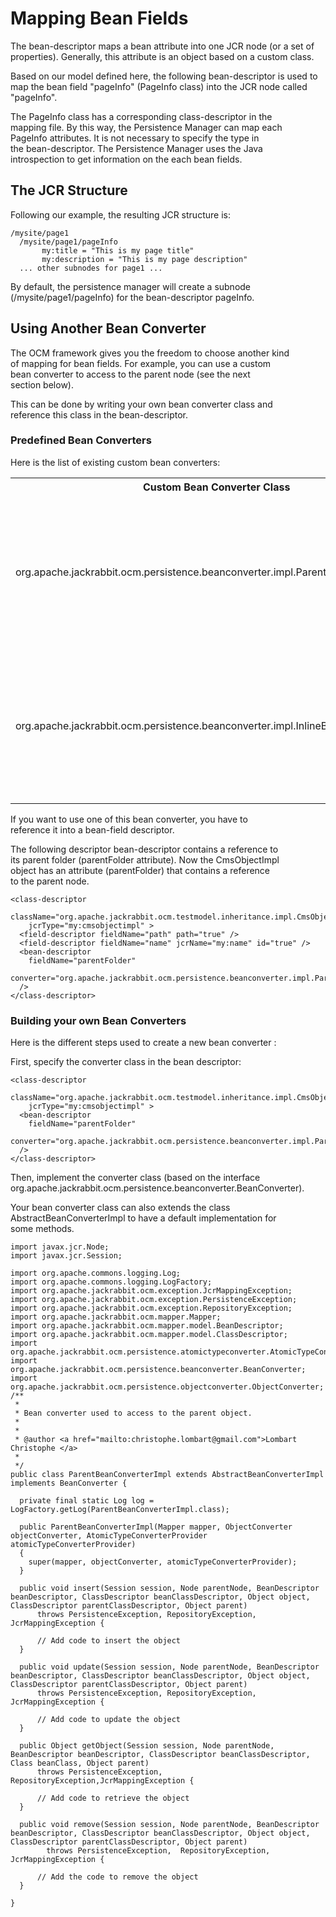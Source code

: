 <!--
   Licensed to the Apache Software Foundation (ASF) under one or more
   contributor license agreements.  See the NOTICE file distributed with
   this work for additional information regarding copyright ownership.
   The ASF licenses this file to You under the Apache License, Version 2.0
   (the "License"); you may not use this file except in compliance with
   the License.  You may obtain a copy of the License at

       http://www.apache.org/licenses/LICENSE-2.0

   Unless required by applicable law or agreed to in writing, software
   distributed under the License is distributed on an "AS IS" BASIS,
   WITHOUT WARRANTIES OR CONDITIONS OF ANY KIND, either express or implied.
   See the License for the specific language governing permissions and
   limitations under the License.
-->

Mapping Bean Fields
===================
 The bean-descriptor maps a bean attribute into one JCR node	       (or
a set of properties). Generally, this attribute is an		object
based on a custom class.

 Based on our model defined here,	    the following bean-descriptor
is used to map the bean field		"pageInfo" (PageInfo class) into
the JCR node called "pageInfo".

 The PageInfo class has a corresponding class-descriptor in the 	 
mapping file. By this way, the Persistence Manager can map each 	 
PageInfo attributes. It is not necessary to specify the type in 	 
the bean-descriptor. The Persistence Manager uses the Java	    
introspection to get information on the each bean fields.


The JCR Structure
-----------------
Following our example, the resulting JCR structure is:


    /mysite/page1
      /mysite/page1/pageInfo
           my:title = "This is my page title"
           my:description = "This is my page description"
      ... other subnodes for page1 ...


By default, the persistence manager will create a subnode	   
(/mysite/page1/pageInfo) for the bean-descriptor pageInfo.


Using Another Bean Converter
----------------------------
The OCM framework gives you the freedom to choose another kind		 
of mapping for bean fields. For example, you can use a custom		
bean converter to access to the parent node (see the next	    
section below).

This can be done by writing your own bean converter class and		
reference this class in the bean-descriptor.


### Predefined Bean Converters

 Here is the list of existing custom  bean converters:
 
<table>
<tr><th> Custom Bean Converter Class </th><th> Description </th></tr>
<tr><td>
org.apache.jackrabbit.ocm.persistence.beanconverter.impl.ParentBeanConverterImpl
</td><td> Map a bean field to the parent node. it is used to access to the	   
     parent object in read-only mode. See below the example based on	   
       a Folder object. </td></tr>
<tr><td>
org.apache.jackrabbit.ocm.persistence.beanconverter.impl.InlineBeanConverterImpl
</td><td> Bean converter used to map some node properties into one nested	   
    bean field. The corresponding bean field is not associated to a	   
      subnode. </td></tr>
</table>

If you want to use one of this bean converter, you have to	    
reference it into a bean-field descriptor.

The following descriptor bean-descriptor contains a reference to	  
its parent folder (parentFolder attribute). Now the CmsObjectImpl	   
object has an attribute (parentFolder) that contains a reference	  
to the parent node.


    <class-descriptor 
        className="org.apache.jackrabbit.ocm.testmodel.inheritance.impl.CmsObjectImpl" 
        jcrType="my:cmsobjectimpl" >
      <field-descriptor fieldName="path" path="true" />
      <field-descriptor fieldName="name" jcrName="my:name" id="true" />
      <bean-descriptor 
        fieldName="parentFolder" 
        converter="org.apache.jackrabbit.ocm.persistence.beanconverter.impl.ParentBeanConverterImpl" 
      />
    </class-descriptor>


### Building your own Bean Converters

Here is the different steps used to create a new bean converter :

First, specify the converter class in the bean descriptor:


    <class-descriptor 
        className="org.apache.jackrabbit.ocm.testmodel.inheritance.impl.CmsObjectImpl" 
        jcrType="my:cmsobjectimpl" >
      <bean-descriptor 
        fieldName="parentFolder" 
        converter="org.apache.jackrabbit.ocm.persistence.beanconverter.impl.ParentBeanConverterImpl" 
      />
    </class-descriptor>


Then, implement the converter class (based on the interface	     
org.apache.jackrabbit.ocm.persistence.beanconverter.BeanConverter).

Your bean converter class can also extends the class	      
AbstractBeanConverterImpl to have a default implementation for		
some methods.

    import javax.jcr.Node;
    import javax.jcr.Session;
    
    import org.apache.commons.logging.Log;
    import org.apache.commons.logging.LogFactory;
    import org.apache.jackrabbit.ocm.exception.JcrMappingException;
    import org.apache.jackrabbit.ocm.exception.PersistenceException;
    import org.apache.jackrabbit.ocm.exception.RepositoryException;
    import org.apache.jackrabbit.ocm.mapper.Mapper;
    import org.apache.jackrabbit.ocm.mapper.model.BeanDescriptor;
    import org.apache.jackrabbit.ocm.mapper.model.ClassDescriptor;
    import org.apache.jackrabbit.ocm.persistence.atomictypeconverter.AtomicTypeConverterProvider;
    import org.apache.jackrabbit.ocm.persistence.beanconverter.BeanConverter;
    import org.apache.jackrabbit.ocm.persistence.objectconverter.ObjectConverter;
    /**
     *
     * Bean converter used to access to the parent object.
     *
     *
     * @author <a href="mailto:christophe.lombart@gmail.com">Lombart Christophe </a>
     *
     */
    public class ParentBeanConverterImpl extends AbstractBeanConverterImpl implements BeanConverter {
    
      private final static Log log = LogFactory.getLog(ParentBeanConverterImpl.class);
    
      public ParentBeanConverterImpl(Mapper mapper, ObjectConverter objectConverter, AtomicTypeConverterProvider atomicTypeConverterProvider)
      {
        super(mapper, objectConverter, atomicTypeConverterProvider);
      }
    
      public void insert(Session session, Node parentNode, BeanDescriptor beanDescriptor, ClassDescriptor beanClassDescriptor, Object object, ClassDescriptor parentClassDescriptor, Object parent)
          throws PersistenceException, RepositoryException, JcrMappingException {
    
          // Add code to insert the object
      }
    
      public void update(Session session, Node parentNode, BeanDescriptor beanDescriptor, ClassDescriptor beanClassDescriptor, Object object, ClassDescriptor parentClassDescriptor, Object parent)
          throws PersistenceException, RepositoryException, JcrMappingException {
    
          // Add code to update the object
      }
    
      public Object getObject(Session session, Node parentNode, BeanDescriptor beanDescriptor, ClassDescriptor beanClassDescriptor, Class beanClass, Object parent)
          throws PersistenceException, RepositoryException,JcrMappingException {
    
          // Add code to retrieve the object
      }
    
      public void remove(Session session, Node parentNode, BeanDescriptor beanDescriptor, ClassDescriptor beanClassDescriptor, Object object, ClassDescriptor parentClassDescriptor, Object parent)
    	    throws PersistenceException,  RepositoryException, JcrMappingException {
    
          // Add the code to remove the object
      }
    
    }

